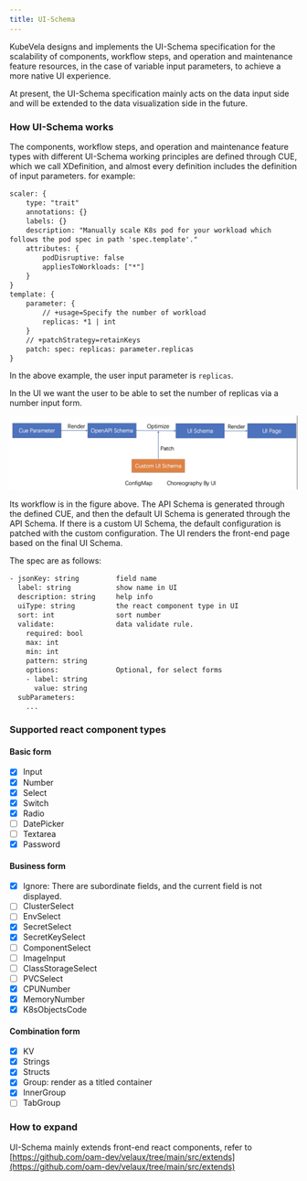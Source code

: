 ```yaml
---
title: UI-Schema
---
```


KubeVela designs and implements the UI-Schema specification for the scalability of components, workflow steps, and operation and maintenance feature resources, in the case of variable input parameters, to achieve a more native UI experience.

At present, the UI-Schema specification mainly acts on the data input side and will be extended to the data visualization side in the future.

### How UI-Schema works

The components, workflow steps, and operation and maintenance feature types with different UI-Schema working principles are defined through CUE, which we call XDefinition, and almost every definition includes the definition of input parameters. for example:

```cue
scaler: {
	type: "trait"
	annotations: {}
	labels: {}
	description: "Manually scale K8s pod for your workload which follows the pod spec in path 'spec.template'."
	attributes: {
		podDisruptive: false
		appliesToWorkloads: ["*"]
	}
}
template: {
	parameter: {
		// +usage=Specify the number of workload
		replicas: *1 | int
	}
	// +patchStrategy=retainKeys
	patch: spec: replicas: parameter.replicas
}
```

In the above example, the user input parameter is `replicas`.

In the UI we want the user to be able to set the number of replicas via a number input form.

![ui schema](../resources/ui-schema.jpg)

Its workflow is in the figure above. The API Schema is generated through the defined CUE, and then the default UI Schema is generated through the API Schema. If there is a custom UI Schema, the default configuration is patched with the custom configuration. The UI renders the front-end page based on the final UI Schema.

The spec are as follows:

```
- jsonKey: string         field name
  label: string           show name in UI
  description: string     help info
  uiType: string          the react component type in UI
  sort: int               sort number
  validate:               data validate rule.
    required: bool
    max: int
    min: int
    pattern: string
    options:              Optional, for select forms
    - label: string
      value: string
  subParameters:
    ...
```

### Supported react component types

#### Basic form

- [x] Input
- [x] Number
- [x] Select
- [x] Switch
- [x] Radio
- [ ] DatePicker
- [ ] Textarea
- [x] Password

#### Business form

- [x] Ignore: There are subordinate fields, and the current field is not displayed.
- [ ] ClusterSelect
- [ ] EnvSelect
- [x] SecretSelect
- [x] SecretKeySelect
- [ ] ComponentSelect
- [ ] ImageInput
- [ ] ClassStorageSelect
- [ ] PVCSelect
- [x] CPUNumber
- [x] MemoryNumber
- [x] K8sObjectsCode

#### Combination form

- [x] KV
- [x] Strings
- [x] Structs
- [x] Group: render as a titled container
- [x] InnerGroup
- [ ] TabGroup

### How to expand

UI-Schema mainly extends front-end react components, refer to [https://github.com/oam-dev/velaux/tree/main/src/extends](https://github.com/oam-dev/velaux/tree/main/src/extends)
